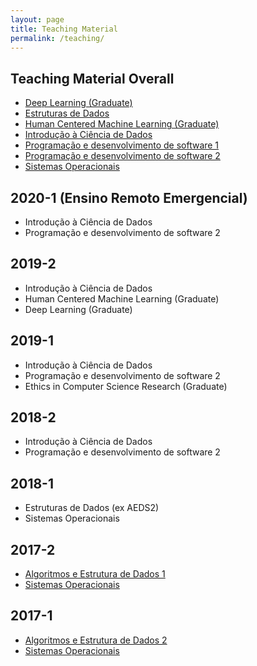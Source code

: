 ```yaml
---
layout: page
title: Teaching Material
permalink: /teaching/
---
```


## Teaching Material Overall

  * [Deep Learning (Graduate)](https://deep-ufmg.github.io/)
  * [Estruturas de Dados](https://github.com/flaviovdf/estruturas-de-dados)
  * [Human Centered Machine Learning (Graduate)](https://drive.google.com/open?id=173s0BS44S74Wag5mKQPZFRlB49ZTY7im)
  * [Introdução à Ciência de Dados](https://github.com/icd-ufmg)
  * [Programação e desenvolvimento de software 1](https://github.com/flaviovdf/programacao)
  * [Programação e desenvolvimento de software 2](https://github.com/flaviovdf/programacao-2)
  * [Sistemas Operacionais](https://github.com/flaviovdf/sistemas-operacionais)

## 2020-1 (Ensino Remoto Emergencial)
  * Introdução à Ciência de Dados
  * Programação e desenvolvimento de software 2

## 2019-2
   * Introdução à Ciência de Dados
   * Human Centered Machine Learning (Graduate)
   * Deep Learning (Graduate)
   
## 2019-1
  * Introdução à Ciência de Dados
  * Programação e desenvolvimento de software 2
  * Ethics in Computer Science Research (Graduate)

## 2018-2
  * Introdução à Ciência de Dados
  * Programação e desenvolvimento de software 2

## 2018-1
  * Estruturas de Dados (ex AEDS2)
  * Sistemas Operacionais
  
## 2017-2
  * [Algoritmos e Estrutura de Dados 1](https://flaviovdf.github.io/AEDS1-2017-2)
  * [Sistemas Operacionais](https://flaviovdf.github.io/SO-2017-2)

## 2017-1
  * [Algoritmos e Estrutura de Dados 2](https://flaviovdf.github.io/AEDS2-2017-1)
  * [Sistemas Operacionais](https://flaviovdf.github.io/SO-2017-1)
